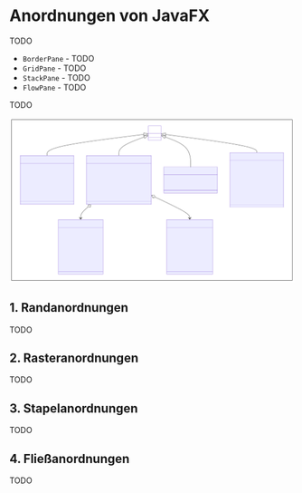 # Anordnungen von JavaFX

TODO

* `BorderPane` - TODO
* `GridPane` - TODO
* `StackPane` - TODO
* `FlowPane` - TODO

TODO

![](../Grafiken/JavaFX/Pane.svg)

## 1. Randanordnungen

TODO

## 2. Rasteranordnungen

TODO

## 3. Stapelanordnungen

TODO

## 4. Fließanordnungen

TODO